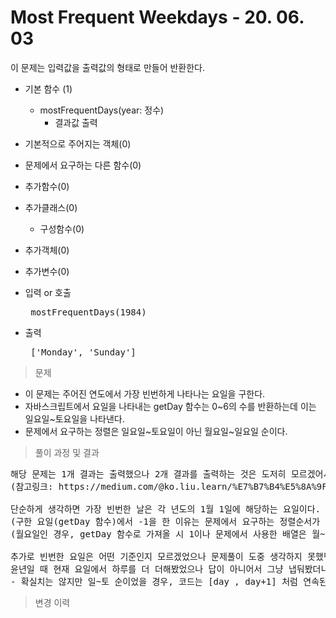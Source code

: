 # Most Frequent Weekdays - 20. 06. 03

이 문제는 입력값을 출력값의 형태로 만들어 반환한다.

- 기본 함수 (1)
  - mostFrequentDays(year: 정수)
    - 결과값 출력
- 기본적으로 주어지는 객체(0)
- 문제에서 요구하는 다른 함수(0)
- 추가함수(0)
- 추가클래스(0)
  - 구성함수(0)
- 추가객체(0)
- 추가변수(0)

- 입력 or 호출
  <pre> mostFrequentDays(1984) </pre>
 
- 출력
  <pre> ['Monday', 'Sunday'] </pre>

> 문제
  - 이 문제는 주어진 연도에서 가장 빈번하게 나타나는 요일을 구한다.
  - 자바스크립트에서 요일을 나타내는 getDay 함수는 0~6의 수를 반환하는데 이는 일요일~토요일을 나타낸다.
  - 문제에서 요구하는 정렬은 일요일~토요일이 아닌 월요일~일요일 순이다.

> 풀이 과정 및 결과
<pre>
해당 문제는 1개 결과는 출력했으나 2개 결과를 출력하는 것은 도저히 모르겠어서 검색하여 참고하였다.
(참고링크: https://medium.com/@ko.liu.learn/%E7%B7%B4%E5%8A%9F-codewars-most-frequent-weekdays-da4b33430c59)

단순하게 생각하면 가장 빈번한 날은 각 년도의 1월 1일에 해당하는 요일이다. 가장 먼저 등장하였으니 가장 많이 나올 것이라 생각하였다. 그래서 주어진 연도의 1월 1일의 요일을 먼저 구하였다. 
(구한 요일(getDay 함수)에서 -1을 한 이유는 문제에서 요구하는 정렬순서가 원인)
(월요일인 경우, getDay 함수로 가져올 시 1이나 문제에서 사용한 배열은 월~일 이므로 월요일의 인덱스는 0이기때문에 -1을 하였고, 기존 일요일인 경우 0에서 -1을 더하면 -1이 되고 현재 배열에서 일요일의 인덱스는 6이므로 6으로 세팅)

추가로 빈번한 요일은 어떤 기준인지 모르겠었으나 문제풀이 도중 생각하지 못했던 것은 윤년으로, 윤년을 포함하여 시도하다보니 윤년인 경우에는 빈번한 요일이 한 개 더 발생하는 것을 찾을 수 있었다.
윤년일 때 현재 요일에서 하루를 더 더해봤었으나 답이 아니어서 그냥 냅둬봤더니 테스트케이스를 통과하였다. 
- 확실치는 않지만 일~토 순이었을 경우, 코드는 [day , day+1] 처럼 연속된 요일에 윤년인 경우에는 하루를 더한 요일이 추가되는 것 같다. (앞이 지금의 day-1, 뒤가 윤년인 지금의 day)
</pre>

>변경 이력
<pre>
</pre>